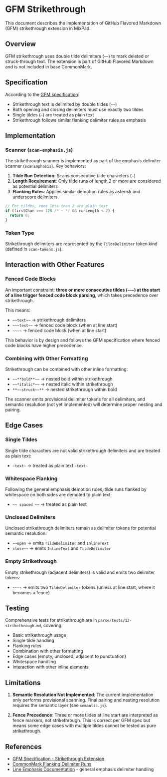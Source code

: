 # GFM Strikethrough

This document describes the implementation of GitHub Flavored Markdown (GFM) strikethrough extension in MixPad.

## Overview

GFM strikethrough uses double tilde delimiters (`~~`) to mark deleted or struck-through text. The extension is part of GitHub Flavored Markdown and is not included in base CommonMark.

## Specification

According to the [GFM specification](https://github.github.com/gfm/#strikethrough-extension):

- Strikethrough text is delimited by double tildes (`~~`)
- Both opening and closing delimiters must use exactly two tildes
- Single tildes (`~`) are treated as plain text
- Strikethrough follows similar flanking delimiter rules as emphasis

## Implementation

### Scanner (`scan-emphasis.js`)

The strikethrough scanner is implemented as part of the emphasis delimiter scanner (`scanEmphasis`). Key behaviors:

1. **Tilde Run Detection**: Scans consecutive tilde characters (`~`)
2. **Length Requirement**: Only tilde runs of length 2 or more are considered as potential delimiters
3. **Flanking Rules**: Applies similar demotion rules as asterisk and underscore delimiters

```javascript
// For tildes, runs less than 2 are plain text
if (firstChar === 126 /* ~ */ && runLength < 2) {
  return 0;
}
```

### Token Type

Strikethrough delimiters are represented by the `TildeDelimiter` token kind (defined in `scan-tokens.js`).

## Interaction with Other Features

### Fenced Code Blocks

An important constraint: **three or more consecutive tildes (`~~~`) at the start of a line trigger fenced code block parsing**, which takes precedence over strikethrough.

This means:
- `~~text~~` → strikethrough delimiters
- `~~~text~~` → fenced code block (when at line start)
- `~~~~` → fenced code block (when at line start)

This behavior is by design and follows the GFM specification where fenced code blocks have higher precedence.

### Combining with Other Formatting

Strikethrough can be combined with other inline formatting:

- `~~**bold**~~` → nested bold within strikethrough
- `~~*italic*~~` → nested italic within strikethrough
- `**~~struck~~**` → nested strikethrough within bold

The scanner emits provisional delimiter tokens for all delimiters, and semantic resolution (not yet implemented) will determine proper nesting and pairing.

## Edge Cases

### Single Tildes

Single tilde characters are not valid strikethrough delimiters and are treated as plain text:
- `~text~` → treated as plain text `~text~`

### Whitespace Flanking

Following the general emphasis demotion rules, tilde runs flanked by whitespace on both sides are demoted to plain text:
- `~~ spaced ~~` → treated as plain text

### Unclosed Delimiters

Unclosed strikethrough delimiters remain as delimiter tokens for potential semantic resolution:
- `~~open` → emits `TildeDelimiter` and `InlineText`
- `close~~` → emits `InlineText` and `TildeDelimiter`

### Empty Strikethrough

Empty strikethrough (adjacent delimiters) is valid and emits two delimiter tokens:
- `~~~~` → emits two `TildeDelimiter` tokens (unless at line start, where it becomes a fence)

## Testing

Comprehensive tests for strikethrough are in `parse/tests/13-strikethrough.md`, covering:

- Basic strikethrough usage
- Single tilde handling
- Flanking rules
- Combination with other formatting
- Edge cases (empty, unclosed, adjacent to punctuation)
- Whitespace handling
- Interaction with other inline elements

## Limitations

1. **Semantic Resolution Not Implemented**: The current implementation only performs provisional scanning. Final pairing and nesting resolution requires the semantic layer (see `semantic.js`).

2. **Fence Precedence**: Three or more tildes at line start are interpreted as fence markers, not strikethrough. This is correct per GFM spec but means some edge cases with multiple tildes cannot be tested as pure strikethrough.

## References

- [GFM Specification - Strikethrough Extension](https://github.github.com/gfm/#strikethrough-extension)
- [CommonMark Flanking Delimiter Runs](https://spec.commonmark.org/0.30/#left-flanking-delimiter-run)
- [Line Emphasis Documentation](6-line-emphasis.md) - general emphasis delimiter handling
